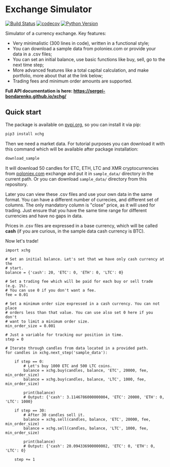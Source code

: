 # Exchange Simulator
[![Build Status](https://github.com/sergei-bondarenko/xchg/workflows/build/badge.svg?branch=master&event=push)](https://github.com/sergei-bondarenko/xchg/actions?query=workflow%3Abuild)
[![codecov](https://codecov.io/gh/sergei-bondarenko/xchg/branch/master/graph/badge.svg)](https://codecov.io/gh/sergei-bondarenko/xchg)
[![Python Version](https://img.shields.io/pypi/pyversions/xchg.svg)](https://pypi.org/project/xchg/)

Simulator of a currency exchange. Key features:
- Very minimalistic (300 lines in code), written in a functional style;
- You can download a sample data from poloniex.com or provide your data in a .csv files;
- You can set an initial balance, use basic functions like buy, sell, go to the next time step;
- More advanced features like a total capital calculation, and make portfolio, more about that at the link below;
- Trading fees and minimum order amounts are supported.

**Full API documentation is here: https://sergei-bondarenko.github.io/xchg/**

## Quick start

The package is available on [pypi.org](https://pypi.org/project/xchg/), so you can install it via pip:
```bash
pip3 install xchg
```

Then we need a market data. For tutorial purposes you can download it with this command which will be available after package installation:
```bash
download_sample
```

It will download 50 candles for ETC, ETH, LTC and XMR cryptocurrencies from [poloniex.com](https://poloniex.com/) exchange and put it in `sample_data/` directory in the current path. Or you can download `sample_data/` directory from this repository.

Later you can view these .csv files and use your own data in the same format. You can have a different number of currecies, and different set of columns. The only mandatory column is "close" price, as it will used for trading. Just ensure that you have the same time range for different currencies and have no gaps in data.

Prices in .csv files are expressed in a base currency, which will be called __cash__ (if you are curious, in the sample data cash currency is BTC).

Now let's trade!

```python3
import xchg

# Set an initial balance. Let's set that we have only cash currency at the
# start.
balance = {'cash': 20, 'ETC': 0, 'ETH': 0, 'LTC': 0}

# Set a trading fee which will be paid for each buy or sell trade (e.g. 1%).
# You can use 0 if you don't want a fee.
fee = 0.01

# Set a minimum order size expressed in a cash currency. You can not place
# orders less than that value. You can use also set 0 here if you don't
# want to limit a minimum order size.
min_order_size = 0.001

# Just a variable for tracking our position in time.
step = 0

# Iterate through candles from data located in a provided path.
for candles in xchg.next_step('sample_data'):

    if step == 0:
        # Let's buy 1000 ETC and 500 LTC coins.
        balance = xchg.buy(candles, balance, 'ETC', 20000, fee, min_order_size)
        balance = xchg.buy(candles, balance, 'LTC', 1000, fee, min_order_size)

        print(balance)
        # Output: {'cash': 3.1146786000000004, 'ETC': 20000, 'ETH': 0, 'LTC': 1000}

    if step == 30:
        # After 30 candles sell it.
        balance = xchg.sell(candles, balance, 'ETC', 20000, fee, min_order_size)
        balance = xchg.sell(candles, balance, 'LTC', 1000, fee, min_order_size)

        print(balance)
        # Output: {'cash': 20.094336900000002, 'ETC': 0, 'ETH': 0, 'LTC': 0}

    step += 1
```
